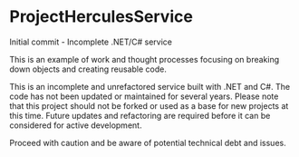 # ProjectHerculesService
Initial commit - Incomplete .NET/C# service

This is an example of work and thought processes focusing on breaking down objects and creating reusable code. 

This is an incomplete and unrefactored service built with .NET and C#. The code has not been updated or maintained for several years. Please note that this project should not be forked or used as a base for new projects at this time. Future updates and refactoring are required before it can be considered for active development.

Proceed with caution and be aware of potential technical debt and issues.

